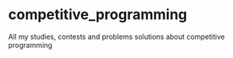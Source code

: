 # competitive_programming
All my studies, contests and problems solutions about competitive programming
